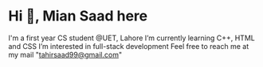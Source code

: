 # Hi 👋, Mian Saad here


I'm a first year CS student @UET, Lahore
I’m currently learning C++, HTML and CSS
I’m interested in full-stack development
Feel free to reach me at my mail "tahirsaad99@gmail.com"
